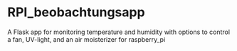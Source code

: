 # RPI_beobachtungsapp
A Flask app for monitoring temperature and humidity with options to control a fan, UV-light, and an air moisterizer for raspberry_pi
